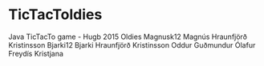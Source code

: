 # TicTacToldies
Java TicTacTo game - Hugb 2015 Oldies
Magnusk12	Magnús Hraunfjörð Kristinsson
Bjarki12	Bjarki Hraunfjörð Kristinsson
Oddur
Guðmundur
Ólafur
Freydís
Kristjana
